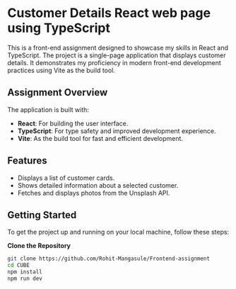 # Customer Details React web page using TypeScript

This is a front-end assignment designed to showcase my skills in React and TypeScript. The project is a single-page application that displays customer details. It demonstrates my proficiency in modern front-end development practices using Vite as the build tool.

## Assignment Overview

The application is built with:
- **React**: For building the user interface.
- **TypeScript**: For type safety and improved development experience.
- **Vite**: As the build tool for fast and efficient development.

## Features

- Displays a list of customer cards.
- Shows detailed information about a selected customer.
- Fetches and displays photos from the Unsplash API.

## Getting Started

To get the project up and running on your local machine, follow these steps:

**Clone the Repository**

   ```bash
   git clone https://github.com/Rohit-Mangasule/Frontend-assignment
   cd CUBE
   npm install
   npm run dev

